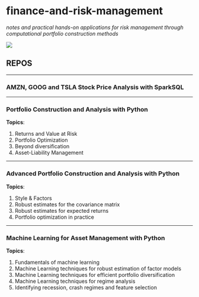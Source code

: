 # finance-and-risk-management

_notes and practical hands-on applications for risk management through computational portfolio construction methods_

![](https://i.imgur.com/k5pWGJD.jpg)

## REPOS
____________

### AMZN, GOOG and TSLA Stock Price Analysis with SparkSQL
____________

### Portfolio Construction and Analysis with Python

**Topics**:
  1. Returns and Value at Risk
  2. Portfolio Optimization
  3. Beyond diversification
  4. Asset-Liability Management
____________
### Advanced Portfolio Construction and Analysis with Python

**Topics**:
  1. Style & Factors
  2. Robust estimates for the covariance matrix 
  3. Robust estimates for expected returns 
  4. Portfolio optimization in practice
____________
### Machine Learning for Asset Management with Python

**Topics**:
  1. Fundamentals of machine learning 
  2. Machine Learning techniques for robust estimation of factor models
  3. Machine Learning techniques for efficient portfolio diversification 
  4. Machine Learning techniques for regime analysis 
  5. Identifying recession, crash regimes and feature selection 


